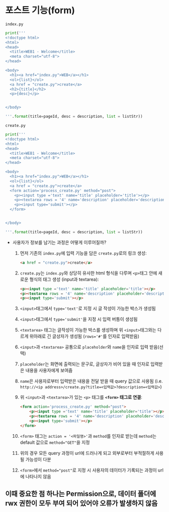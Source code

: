 # 포스트 기능(form)

`index.py`

```python
print('''
<!doctype html>
<html>
<head>
  <title>WEB1 - Welcome</title>
  <meta charset="utf-8">
</head>

<body>
  <h1><a href="index.py">WEB</a></h1>
  <ol>{list}</ol>
  <a href = "create.py">create</a>
  <h2>{title}</h2>
  <p>{desc}</p>


</body>

'''.format(title=pageId, desc = description, list = listStr))
```

`create.py`

```python
print('''
<!doctype html>
<html>
<head>
  <title>WEB1 - Welcome</title>
  <meta charset="utf-8">
</head>

<body>
  <h1><a href="index.py">WEB</a></h1>
  <ol>{list}</ol>
  <a href = "create.py">create</a>
  <form action='process_create.py' method="post">
    <p><input type ='text' name='title' placeholder='title'></p>
    <p><textarea rows = '4' name='description' placeholder='description'></textarea></p>
    <p><input type='submit'></p>
  </form>


</body>

'''.format(title=pageId, desc = description, list = listStr))
```

- 사용자가 정보를 남기는 과정은 어떻게 이루어질까?
  1. 먼저 기존의 `index.py`에 입력 기능을 담은 `create.py`로의 링크 생성:

     ```html
     <a href = "create.py">create</a>
     ```

  2. `create.py`는 `index.py`와 상당히 유사한 html 형식을 다루며 `<p>`태그 안에 새로운 형식의 태그 생성 (input과 textarea):

     ```html
     <p><input type ='text' name='title' placeholder='title'></p>
     <p><textarea rows = '4' name='description' placeholder='description'></textarea></p>
     <p><input type='submit'></p>
     ```

  3. `<input>`태그에서 `type='text'`로 지정 시 글 작성이 가능한 박스가 생성됨

  4. `<input>`태그에서 `type='submit'`을 지정 시 입력 버틍이 생성됨

  5. `<textarea>` 태그는 글작성이 가능한 박스를 생성하며 위 `<input>`태그와는 다르게 위아래로 긴 글상자가 생성됨 (`rows='#'`를 인자로 입력받음)

  6. `<input>`과 `<textarea>` 공통으로 `placeholder`와 `name`을 인자로 입력 받음(선택)

  7. `placeholder`는 화면에 출력되는 문구로, 글상자가 비어 있을 때 인자로 입력받은 내용을 사용자에게 보여줌

  8. `name`은 사용자로부터 입력받은 내용을 전달 받을 때 query 값으로 사용됨 (i.e. `http://<ip address>/create.py?title=<입력값>?description=<입력값>`)

  9. 위 `<input>`과 `<textarea>`가 있는 `<p>` 태그를 **`<form>` 태그로 연결**:

     ```html
     <form action='process_create.py' method="post">
         <p><input type ='text' name='title' placeholder='title'></p>
         <p><textarea rows = '4' name='description' placeholder='description'></textarea></p>
         <p><input type='submit'></p>
     </form>
     ```

  10. `<form>` 태그는 `action = '<파일명>'`과 `method`를 인자로 받는데 `method`는 default 값으로 `method="GET"`을 지정

  11. 위의 경우 모든 query 과정이 url에 드러나게 되고 외부로부터 부적절하게 사용될 가능성이 다분

  12. `<form>`에서 `method="post"`로 지정 시 사용자의 데이터가 기록되는 과정이 url에 나타나지 않음

## 이때 중요한 점 하나는 Permission으로, 데이터 폴더에 rwx 권한이 모두 부여 되어 있어야 오류가 발생하지 않음      